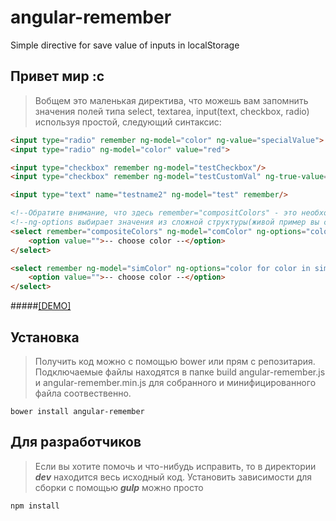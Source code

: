 # angular-remember
Simple directive for save value of inputs in localStorage

## Привет мир :с
>Вобщем это маленькая директива, что можешь вам запомнить значения полей типа select, textarea, input(text, checkbox, radio) используя простой, следующий синтаксис:

```html
<input type="radio" remember ng-model="color" ng-value="specialValue">
<input type="radio" ng-model="color" value="red">

<input type="checkbox" remember ng-model="testCheckbox"/>
<input type="checkbox" remember ng-model="testCustomVal" ng-true-value="'YES'" ng-false-value="'NO'"/>

<input type="text" name="testname2" ng-model="test" remember/>

<!--Обратите внимание, что здесь remember="compositColors" - это необходимо, поскольку        -->
<!--ng-options выбирает значения из сложной структуры(живой пример вы сможете увидеть в демо) -->
<select remember="compositeColors" ng-model="comColor" ng-options="color.name for color in compositeColors">
    <option value="">-- choose color --</option>
</select>

<select remember ng-model="simColor" ng-options="color for color in simpleColors">
    <option value="">-- choose color --</option>
</select>
```

#####[[DEMO]](http://codepen.io/mogafk/pen/oXjgrv?editors=101)

## Установка
>Получить код можно с помощью bower или прям с репозитария. Подключаемые файлы находятся в папке build angular-remember.js и angular-remember.min.js для собранного и минифицированного файла соотвественно.

    bower install angular-remember

## Для разработчиков
>Если вы хотите помочь и что-нибудь исправить, то в директории ***dev*** находится весь исходный код. Установить зависимости для сборки с помощью ***gulp*** можно просто

    npm install
